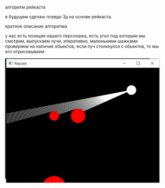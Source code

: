 алгоритм рейкаста

в будущем сделаю псевдо 3д на основе рейкаста.

кратное описание алгоритма 

у нас есть позиция нашего персонажа, есть угол под которым мы смотрим, выпускаем лучи, итеративно, маленькими шажками проверяем на наличие обьектов, 
если луч столкнулся с обьектов, то мы его отрисовываем 



![иллюстрация RAYCAST](https://github.com/AndreyTurboPascal3000/raycast/blob/master/raycast_png.png)

